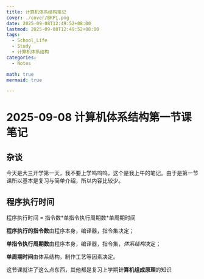 ```yaml
---
title: 计算机体系结构笔记
cover: ./cover/BKP1.png
date: 2025-09-08T12:49:52+08:00
lastmod: 2025-09-08T12:49:52+08:00
tags:
  - School_Life
  - Study
  - 计算机体系结构
categories:
  - Notes

math: true
mermaid: true

---
```

# 2025-09-08 计算机体系结构第一节课笔记

## 杂谈
今天是大三开学第一天，我不要上学呜呜呜，这个是我上午的笔记。由于是第一节课所以基本是复习与简单介绍，所以内容比较少。

## 程序执行时间

程序执行时间 = 指令数\*单指令执行周期数\*单周期时间

**程序执行的指令数**由程序本身，编译器，指令集决定；

**单指令执行周期数**由程序本身，编译器，指令集，*体系结构*决定；

**单周期时间**由体系结构，制作工艺等因素决定。

这节课就讲了这么点东西，其他都是复习上学期**计算机组成原理**的知识
